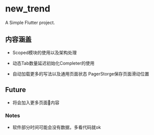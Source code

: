 # new_trend

A Simple Flutter project.

## 内容涵盖

* Scoped模块的使用以及架构处理

* 动态Tab数量延迟初始化Completer的使用

* 自动加载更多的写法以及通用页面状态 PagerStorge保存页面滑动位置

## Future

* 将会加入更多页面内容

### Notes

* 软件部分时间可能会没有数据，多看代码就ok